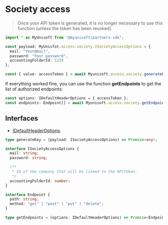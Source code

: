 # Society access
>Once your API token is generated, it is no longer necessary to use this function (unless the token has been revoked).

```ts
import * as MyUnisoft from "@myunisoft/partners-sdk";

const payload: MyUnisfot.access.society.ISocietyAccessOptions = {
  mail: "Your@mail",
  password: "Your password",
  accountingFolderId: 1234 
};

const { value: accessToken } = await Myunisoft.access.society.generateKey(payload);
```

If everything worked fine, you can use the function **getEndpoints** to get the list of authorized endpoints:
```ts
const options: IDefaultHeaderOptions = { accessToken };
const endpoints: Endpoint[] = await Myunisoft.access.society.getEndpoints(options);
```

## Interfaces
- [IDefaultHeaderOptions](../../interfaces/common.md).

```ts
type generateKey = (payload: ISocietyAccessOptions) => Promise<any>;

interface ISocietyAccessOptions {
  mail: string;
  password: string;

  /**
   * ID of the company that will be linked to the APItoken.
   */
  accountingFolderId: number;
}

interface Endpoint {
  path: string;
  method: "get" | "post" | "put" | "delete";
}

type getEndpoints = (options: IDefaultHeaderOptions) => Promise<Endpoint[]>;

```
